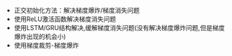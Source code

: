 - 正交初始化方法：解决梯度爆炸/梯度消失问题
- 使用ReLU激活函数解决梯度消失问题
- 使用LSTM/GRU结构解决,缓解梯度消失问题(没有解决梯度爆炸问题,但是梯度爆炸出现的机会小)
- 使用梯度裁剪-梯度爆炸
